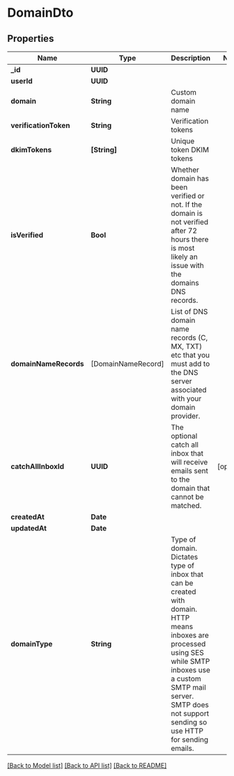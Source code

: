 # DomainDto

## Properties
Name | Type | Description | Notes
------------ | ------------- | ------------- | -------------
**_id** | **UUID** |  | 
**userId** | **UUID** |  | 
**domain** | **String** | Custom domain name | 
**verificationToken** | **String** | Verification tokens | 
**dkimTokens** | **[String]** | Unique token DKIM tokens | 
**isVerified** | **Bool** | Whether domain has been verified or not. If the domain is not verified after 72 hours there is most likely an issue with the domains DNS records. | 
**domainNameRecords** | [DomainNameRecord] | List of DNS domain name records (C, MX, TXT) etc that you must add to the DNS server associated with your domain provider. | 
**catchAllInboxId** | **UUID** | The optional catch all inbox that will receive emails sent to the domain that cannot be matched. | [optional] 
**createdAt** | **Date** |  | 
**updatedAt** | **Date** |  | 
**domainType** | **String** | Type of domain. Dictates type of inbox that can be created with domain. HTTP means inboxes are processed using SES while SMTP inboxes use a custom SMTP mail server. SMTP does not support sending so use HTTP for sending emails. | 

[[Back to Model list]](../README#documentation-for-models) [[Back to API list]](../README#documentation-for-api-endpoints) [[Back to README]](../README)


